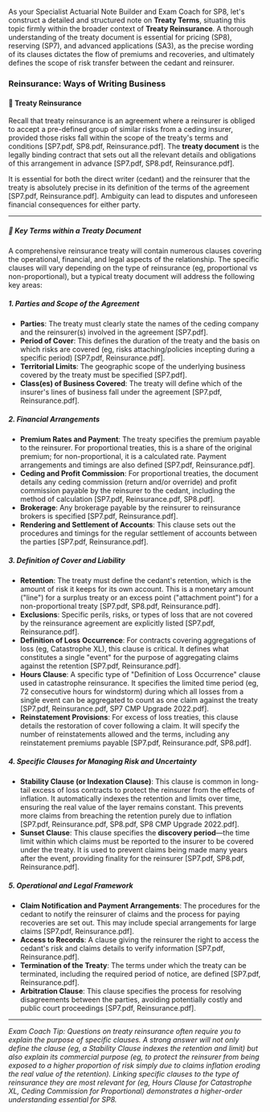 As your Specialist Actuarial Note Builder and Exam Coach for SP8, let's construct a detailed and structured note on **Treaty Terms**, situating this topic firmly within the broader context of **Treaty Reinsurance**. A thorough understanding of the treaty document is essential for pricing (SP8), reserving (SP7), and advanced applications (SA3), as the precise wording of its clauses dictates the flow of premiums and recoveries, and ultimately defines the scope of risk transfer between the cedant and reinsurer.

### **Reinsurance: Ways of Writing Business**

#### **🔸 Treaty Reinsurance**

Recall that treaty reinsurance is an agreement where a reinsurer is obliged to accept a pre-defined group of similar risks from a ceding insurer, provided those risks fall within the scope of the treaty's terms and conditions \[SP7.pdf, SP8.pdf, Reinsurance.pdf\]. The **treaty document** is the legally binding contract that sets out all the relevant details and obligations of this arrangement in advance \[SP7.pdf, SP8.pdf, Reinsurance.pdf\].

It is essential for both the direct writer (cedant) and the reinsurer that the treaty is absolutely precise in its definition of the terms of the agreement \[SP7.pdf, Reinsurance.pdf\]. Ambiguity can lead to disputes and unforeseen financial consequences for either party.

---

##### **🔹 Key Terms within a Treaty Document**

A comprehensive reinsurance treaty will contain numerous clauses covering the operational, financial, and legal aspects of the relationship. The specific clauses will vary depending on the type of reinsurance (eg, proportional vs non-proportional), but a typical treaty document will address the following key areas:

##### **1\. Parties and Scope of the Agreement**

* **Parties**: The treaty must clearly state the names of the ceding company and the reinsurer(s) involved in the agreement \[SP7.pdf\].  
* **Period of Cover**: This defines the duration of the treaty and the basis on which risks are covered (eg, risks attaching/policies incepting during a specific period) \[SP7.pdf, Reinsurance.pdf\].  
* **Territorial Limits**: The geographic scope of the underlying business covered by the treaty must be specified \[SP7.pdf\].  
* **Class(es) of Business Covered**: The treaty will define which of the insurer's lines of business fall under the agreement \[SP7.pdf, Reinsurance.pdf\].

##### **2\. Financial Arrangements**

* **Premium Rates and Payment**: The treaty specifies the premium payable to the reinsurer. For proportional treaties, this is a share of the original premium; for non-proportional, it is a calculated rate. Payment arrangements and timings are also defined \[SP7.pdf, Reinsurance.pdf\].  
* **Ceding and Profit Commission**: For proportional treaties, the document details any ceding commission (return and/or override) and profit commission payable by the reinsurer to the cedant, including the method of calculation \[SP7.pdf, Reinsurance.pdf, SP8.pdf\].  
* **Brokerage**: Any brokerage payable by the reinsurer to reinsurance brokers is specified \[SP7.pdf, Reinsurance.pdf\].  
* **Rendering and Settlement of Accounts**: This clause sets out the procedures and timings for the regular settlement of accounts between the parties \[SP7.pdf, Reinsurance.pdf\].

##### **3\. Definition of Cover and Liability**

* **Retention**: The treaty must define the cedant's retention, which is the amount of risk it keeps for its own account. This is a monetary amount ("line") for a surplus treaty or an excess point ("attachment point") for a non-proportional treaty \[SP7.pdf, SP8.pdf, Reinsurance.pdf\].  
* **Exclusions**: Specific perils, risks, or types of loss that are not covered by the reinsurance agreement are explicitly listed \[SP7.pdf, Reinsurance.pdf\].  
* **Definition of Loss Occurrence**: For contracts covering aggregations of loss (eg, Catastrophe XL), this clause is critical. It defines what constitutes a single "event" for the purpose of aggregating claims against the retention \[SP7.pdf, Reinsurance.pdf\].  
* **Hours Clause**: A specific type of "Definition of Loss Occurrence" clause used in catastrophe reinsurance. It specifies the limited time period (eg, 72 consecutive hours for windstorm) during which all losses from a single event can be aggregated to count as one claim against the treaty \[SP7.pdf, Reinsurance.pdf, SP7 CMP Upgrade 2022.pdf\].  
* **Reinstatement Provisions**: For excess of loss treaties, this clause details the restoration of cover following a claim. It will specify the number of reinstatements allowed and the terms, including any reinstatement premiums payable \[SP7.pdf, Reinsurance.pdf, SP8.pdf\].

##### **4\. Specific Clauses for Managing Risk and Uncertainty**

* **Stability Clause (or Indexation Clause)**: This clause is common in long-tail excess of loss contracts to protect the reinsurer from the effects of inflation. It automatically indexes the retention and limits over time, ensuring the real value of the layer remains constant. This prevents more claims from breaching the retention purely due to inflation \[SP7.pdf, Reinsurance.pdf, SP8.pdf, SP8 CMP Upgrade 2022.pdf\].  
* **Sunset Clause**: This clause specifies the **discovery period**—the time limit within which claims must be reported to the insurer to be covered under the treaty. It is used to prevent claims being made many years after the event, providing finality for the reinsurer \[SP7.pdf, SP8.pdf, Reinsurance.pdf\].

##### **5\. Operational and Legal Framework**

* **Claim Notification and Payment Arrangements**: The procedures for the cedant to notify the reinsurer of claims and the process for paying recoveries are set out. This may include special arrangements for large claims \[SP7.pdf, Reinsurance.pdf\].  
* **Access to Records**: A clause giving the reinsurer the right to access the cedant's risk and claims details to verify information \[SP7.pdf, Reinsurance.pdf\].  
* **Termination of the Treaty**: The terms under which the treaty can be terminated, including the required period of notice, are defined \[SP7.pdf, Reinsurance.pdf\].  
* **Arbitration Clause**: This clause specifies the process for resolving disagreements between the parties, avoiding potentially costly and public court proceedings \[SP7.pdf, Reinsurance.pdf\].

---

*Exam Coach Tip: Questions on treaty reinsurance often require you to explain the purpose of specific clauses. A strong answer will not only define the clause (eg, a Stability Clause indexes the retention and limit) but also explain its commercial purpose (eg, to protect the reinsurer from being exposed to a higher proportion of risk simply due to claims inflation eroding the real value of the retention). Linking specific clauses to the type of reinsurance they are most relevant for (eg, Hours Clause for Catastrophe XL, Ceding Commission for Proportional) demonstrates a higher-order understanding essential for SP8.*

